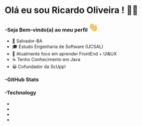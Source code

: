 <h1> Olá eu sou Ricardo Oliveira ! 🧑‍💻 </h1>

### -Seja Bem-vindo(a) ao meu perfil <img src="https://raw.githubusercontent.com/parth-27/parth-27/master/Hi.gif" width="30px" style="max-width:100%;"> 




<ul>
    <li> 📍  Salvador-BA </li>
    <li> 🎓 Estudo Engenharia de Software (UCSAL) </li>
    <li> 🎨 Atualmente foco em aprender FrontEnd + UI&UX </li>
    <li> ☕️ Tenho Conhecimento em Java </li>
    <li> 😀 Cofundador da ScUpp!</li>
</ul>

### -GitHub Stats


### -Technology

<ul>
    <li> </li>
    <li> </li>
    <li> </li>
    <li> </li>  
</ul>    
